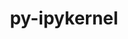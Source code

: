 ---
title: "py-ipykernel"
layout: cache
categories: [package, develop-2023-05-21]
meta: {"versions": ["6.16.0", "6.22.0"], "compilers": ["gcc@=11.1.0"], "oss": ["ubuntu20.04"], "platforms": ["linux"], "targets": ["ppc64le", "x86_64_v3"], "stacks": ["data-vis-sdk", "e4s", "e4s-power", "root"], "num_specs": 10, "num_specs_by_stack": {"root": 10, "e4s-power": 3, "data-vis-sdk": 4, "e4s": 3}}
spec_details: [{"hash": "es52tge6gnfwtue2mlhhpzmav6go5xs6", "compiler": "gcc@=11.1.0", "versions": ["6.22.0"], "os": "ubuntu20.04", "platform": "linux", "target": "ppc64le", "variants": ["build_system=python_pip"], "stacks": ["root", "e4s-power"], "size": "-", "tarball": "https://binaries.spack.io/develop-2023-05-21/build_cache/linux-ubuntu20.04-ppc64le/gcc-11.1.0/py-ipykernel-6.22.0/linux-ubuntu20.04-ppc64le-gcc-11.1.0-py-ipykernel-6.22.0-es52tge6gnfwtue2mlhhpzmav6go5xs6.spack"}, {"hash": "hofeg5lf4jjyjj556fpqqb3f2mzpclxy", "compiler": "gcc@=11.1.0", "versions": ["6.22.0"], "os": "ubuntu20.04", "platform": "linux", "target": "ppc64le", "variants": ["build_system=python_pip"], "stacks": ["root", "e4s-power"], "size": "-", "tarball": "https://binaries.spack.io/develop-2023-05-21/build_cache/linux-ubuntu20.04-ppc64le/gcc-11.1.0/py-ipykernel-6.22.0/linux-ubuntu20.04-ppc64le-gcc-11.1.0-py-ipykernel-6.22.0-hofeg5lf4jjyjj556fpqqb3f2mzpclxy.spack"}, {"hash": "yw2ujtmh2u4nm4ejdwltnz273am3mvbh", "compiler": "gcc@=11.1.0", "versions": ["6.22.0"], "os": "ubuntu20.04", "platform": "linux", "target": "ppc64le", "variants": ["build_system=python_pip"], "stacks": ["root", "e4s-power"], "size": "-", "tarball": "https://binaries.spack.io/develop-2023-05-21/build_cache/linux-ubuntu20.04-ppc64le/gcc-11.1.0/py-ipykernel-6.22.0/linux-ubuntu20.04-ppc64le-gcc-11.1.0-py-ipykernel-6.22.0-yw2ujtmh2u4nm4ejdwltnz273am3mvbh.spack"}, {"hash": "j6k7zjl4umnqkakpxemzcpjohcd6brmt", "compiler": "gcc@=11.1.0", "versions": ["6.16.0"], "os": "ubuntu20.04", "platform": "linux", "target": "x86_64_v3", "variants": ["build_system=python_pip"], "stacks": ["root", "data-vis-sdk"], "size": "-", "tarball": "https://binaries.spack.io/develop-2023-05-21/build_cache/linux-ubuntu20.04-x86_64_v3/gcc-11.1.0/py-ipykernel-6.16.0/linux-ubuntu20.04-x86_64_v3-gcc-11.1.0-py-ipykernel-6.16.0-j6k7zjl4umnqkakpxemzcpjohcd6brmt.spack"}, {"hash": "3dvu2kx3rkoxt6wy2o6b5u6jxlf4ll2a", "compiler": "gcc@=11.1.0", "versions": ["6.16.0"], "os": "ubuntu20.04", "platform": "linux", "target": "x86_64_v3", "variants": ["build_system=python_pip"], "stacks": ["root", "data-vis-sdk"], "size": "-", "tarball": "https://binaries.spack.io/develop-2023-05-21/build_cache/linux-ubuntu20.04-x86_64_v3/gcc-11.1.0/py-ipykernel-6.16.0/linux-ubuntu20.04-x86_64_v3-gcc-11.1.0-py-ipykernel-6.16.0-3dvu2kx3rkoxt6wy2o6b5u6jxlf4ll2a.spack"}, {"hash": "twhior5wcijguehxjimktv3vkecjtt7v", "compiler": "gcc@=11.1.0", "versions": ["6.22.0"], "os": "ubuntu20.04", "platform": "linux", "target": "x86_64_v3", "variants": ["build_system=python_pip"], "stacks": ["e4s", "root"], "size": "-", "tarball": "https://binaries.spack.io/develop-2023-05-21/build_cache/linux-ubuntu20.04-x86_64_v3/gcc-11.1.0/py-ipykernel-6.22.0/linux-ubuntu20.04-x86_64_v3-gcc-11.1.0-py-ipykernel-6.22.0-twhior5wcijguehxjimktv3vkecjtt7v.spack"}, {"hash": "r3bxwekh64y4xyt6enocbqsq6h66kxds", "compiler": "gcc@=11.1.0", "versions": ["6.22.0"], "os": "ubuntu20.04", "platform": "linux", "target": "x86_64_v3", "variants": ["build_system=python_pip"], "stacks": ["root", "data-vis-sdk"], "size": "-", "tarball": "https://binaries.spack.io/develop-2023-05-21/build_cache/linux-ubuntu20.04-x86_64_v3/gcc-11.1.0/py-ipykernel-6.22.0/linux-ubuntu20.04-x86_64_v3-gcc-11.1.0-py-ipykernel-6.22.0-r3bxwekh64y4xyt6enocbqsq6h66kxds.spack"}, {"hash": "yerluiefy6rn2erognqzz5perxersfsh", "compiler": "gcc@=11.1.0", "versions": ["6.22.0"], "os": "ubuntu20.04", "platform": "linux", "target": "x86_64_v3", "variants": ["build_system=python_pip"], "stacks": ["root", "data-vis-sdk"], "size": "-", "tarball": "https://binaries.spack.io/develop-2023-05-21/build_cache/linux-ubuntu20.04-x86_64_v3/gcc-11.1.0/py-ipykernel-6.22.0/linux-ubuntu20.04-x86_64_v3-gcc-11.1.0-py-ipykernel-6.22.0-yerluiefy6rn2erognqzz5perxersfsh.spack"}, {"hash": "pjlhp6ipb5dkwffapiw2pte7w3y7abgg", "compiler": "gcc@=11.1.0", "versions": ["6.22.0"], "os": "ubuntu20.04", "platform": "linux", "target": "x86_64_v3", "variants": ["build_system=python_pip"], "stacks": ["e4s", "root"], "size": "-", "tarball": "https://binaries.spack.io/develop-2023-05-21/build_cache/linux-ubuntu20.04-x86_64_v3/gcc-11.1.0/py-ipykernel-6.22.0/linux-ubuntu20.04-x86_64_v3-gcc-11.1.0-py-ipykernel-6.22.0-pjlhp6ipb5dkwffapiw2pte7w3y7abgg.spack"}, {"hash": "ff3fdaunf3dzs7ck2salrbddsveqhgdt", "compiler": "gcc@=11.1.0", "versions": ["6.22.0"], "os": "ubuntu20.04", "platform": "linux", "target": "x86_64_v3", "variants": ["build_system=python_pip"], "stacks": ["e4s", "root"], "size": "-", "tarball": "https://binaries.spack.io/develop-2023-05-21/build_cache/linux-ubuntu20.04-x86_64_v3/gcc-11.1.0/py-ipykernel-6.22.0/linux-ubuntu20.04-x86_64_v3-gcc-11.1.0-py-ipykernel-6.22.0-ff3fdaunf3dzs7ck2salrbddsveqhgdt.spack"}]
---